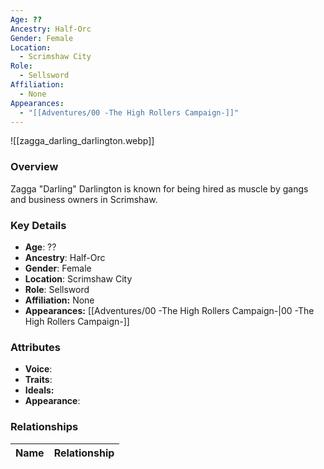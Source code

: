 ```yaml
---
Age: ??
Ancestry: Half-Orc
Gender: Female
Location:
  - Scrimshaw City
Role:
  - Sellsword
Affiliation:
  - None
Appearances:
  - "[[Adventures/00 -The High Rollers Campaign-]]"
---
```


![[zagga_darling_darlington.webp]]

### Overview
Zagga "Darling" Darlington is known for being hired as muscle by gangs and business owners in Scrimshaw.

### Key Details
- **Age**: ??
- **Ancestry**: Half-Orc
- **Gender**: Female
- **Location**: Scrimshaw City
- **Role**: Sellsword
- **Affiliation:** None
- **Appearances:** [[Adventures/00 -The High Rollers Campaign-\|00 -The High Rollers Campaign-]]

### Attributes
- **Voice**: 
- **Traits**: 
- **Ideals:** 
- **Appearance**:

### Relationships

| Name  | Relationship |
| ----- | ------------ |
